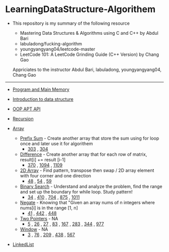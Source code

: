 # LearningDataStructure-Algorithem
- This repository is my summary of the following resource
  - Mastering Data Structures & Algorithms using C and C++ by Abdul Bari
  - labuladong/fucking-algorithm
  - youngyangyang04/leetcode-master
  - LeetCode 101: A LeetCode Grinding Guide (C++ Version) by Chang Gao

  Appriciates to the instructor Abdul Bari, labuladong, youngyangyang04, Chang Gao 

---
* [Program and Main Memory](https://github.com/pingchihwang512/LearningDataStructure-Algorithem/tree/main/Data%20Strucute%20and%20Algorithem/Note/1_Program%26Main%20Memory)
* [Introduction to data structure](https://github.com/pingchihwang512/LearningDataStructure-Algorithem/tree/main/Data%20Strucute%20and%20Algorithem/Note/2_Introduction%20of%20data%20structure)
* [OOP APT API](https://github.com/pingchihwang512/LearningDataStructure-Algorithem/tree/main/Data%20Strucute%20and%20Algorithem/Note/3_OOP%20ADT%20API)
* [Recursion](https://github.com/pingchihwang512/LearningDataStructure-Algorithem/tree/main/Data%20Strucute%20and%20Algorithem/Note/4_Recursion)

* [Array](https://github.com/pingchihwang512/LearningDataStructure-Algorithem/tree/main/Data%20Strucute%20and%20Algorithem/Note/5_Array)
    - [Prefix Sum](https://github.com/pingchihwang512/LearningDataStructure-Algorithem/tree/main/Data%20Strucute%20and%20Algorithem/Note/5_Array/LeetCode/prefixSum) - Create another array that store the sum using for loop once and later use it for algorithem
      - [303](https://github.com/pingchihwang512/LearningDataStructure-Algorithem/blob/main/Data%20Strucute%20and%20Algorithem/Note/5_Array/LeetCode/prefixSum/303_RangeSumQueryImmutable.cpp) ,  [304](https://github.com/pingchihwang512/LearningDataStructure-Algorithem/blob/main/Data%20Strucute%20and%20Algorithem/Note/5_Array/LeetCode/prefixSum/304_RangeSumQuery2D.cpp)
    - [Difference](https://github.com/pingchihwang512/LearningDataStructure-Algorithem/tree/main/Data%20Strucute%20and%20Algorithem/Note/5_Array/LeetCode/difference) - Create another array that for each row of matrix, result[i] += result [i-1]
      - [370](https://github.com/pingchihwang512/LearningDataStructure-Algorithem/blob/main/Data%20Strucute%20and%20Algorithem/Note/5_Array/LeetCode/difference/370_RangeAddition.cpp) , [1094](https://github.com/pingchihwang512/LearningDataStructure-Algorithem/blob/main/Data%20Strucute%20and%20Algorithem/Note/5_Array/LeetCode/difference/1094_carPooling.cpp) , [1109](https://github.com/pingchihwang512/LearningDataStructure-Algorithem/blob/main/Data%20Strucute%20and%20Algorithem/Note/5_Array/LeetCode/difference/1109_corporateFlightBookings.cpp)
    - [2D Array](https://github.com/pingchihwang512/LearningDataStructure-Algorithem/tree/main/Data%20Strucute%20and%20Algorithem/Note/5_Array/LeetCode/2D_Array) - Find pattern, transpose then swap / 2D array element with four corner and one direction
      - [48](https://github.com/pingchihwang512/LearningDataStructure-Algorithem/blob/main/Data%20Strucute%20and%20Algorithem/Note/5_Array/LeetCode/2D_Array/48_rotateImage.cpp) ,  [54](https://github.com/pingchihwang512/LearningDataStructure-Algorithem/blob/main/Data%20Strucute%20and%20Algorithem/Note/5_Array/LeetCode/2D_Array/54_spiralMatrixI.cpp) ,  [59](https://github.com/pingchihwang512/LearningDataStructure-Algorithem/blob/main/Data%20Strucute%20and%20Algorithem/Note/5_Array/LeetCode/2D_Array/59_spiralMatrixII.cpp)    
    - [Binary Search](https://github.com/pingchihwang512/LearningDataStructure-Algorithem/tree/main/Data%20Strucute%20and%20Algorithem/Note/5_Array/LeetCode/binarySearch) - Understand and analyze the problem, find the range and set up the boundary for while loop. Study pattern!
      - [34](https://github.com/pingchihwang512/LearningDataStructure-Algorithem/blob/main/Data%20Strucute%20and%20Algorithem/Note/5_Array/LeetCode/binarySearch/34_findFirstLastPositionElementInSortedArray.cpp) , [410](https://github.com/pingchihwang512/LearningDataStructure-Algorithem/blob/main/Data%20Strucute%20and%20Algorithem/Note/5_Array/LeetCode/binarySearch/410_splitArrayLargestSum.cpp) , [704](https://github.com/pingchihwang512/LearningDataStructure-Algorithem/blob/main/Data%20Strucute%20and%20Algorithem/Note/5_Array/LeetCode/binarySearch/704_binarySearch.cpp) , [875](https://github.com/pingchihwang512/LearningDataStructure-Algorithem/blob/main/Data%20Strucute%20and%20Algorithem/Note/5_Array/LeetCode/binarySearch/875_kokoEatingBananas.cpp) , [1011](https://github.com/pingchihwang512/LearningDataStructure-Algorithem/blob/main/Data%20Strucute%20and%20Algorithem/Note/5_Array/LeetCode/binarySearch/1011_capacityShipPackagesWithinDDays.cpp) 
    - [Negate](https://github.com/pingchihwang512/LearningDataStructure-Algorithem/tree/main/Data%20Strucute%20and%20Algorithem/Note/5_Array/LeetCode/evaluate%26Negate) - Knowing that "Given an array nums of n integers where nums[i] is in the range [1, n]
      - [41](https://github.com/pingchihwang512/LearningDataStructure-Algorithem/blob/main/Data%20Strucute%20and%20Algorithem/Note/5_Array/LeetCode/evaluate%26Negate/41_firstMissingPositive.cpp) , [442](https://github.com/pingchihwang512/LearningDataStructure-Algorithem/blob/main/Data%20Strucute%20and%20Algorithem/Note/5_Array/LeetCode/evaluate%26Negate/442_findAllDuplicatesInArray.cpp) , [448](https://github.com/pingchihwang512/LearningDataStructure-Algorithem/blob/main/Data%20Strucute%20and%20Algorithem/Note/5_Array/LeetCode/evaluate%26Negate/448_allNumbersDisappearedInArray.cpp)  
    - [Two Pointers]() - NA
      - [5]() , [26]() , [27]() , [83]() , [167]() , [283]() , [344]() , [977]()  
    - [Window]() - NA
      - [3]() , [76]() , [209]() , [438]() , [567]() 
  
* [LinkedList](https://github.com/pingchihwang512/LearningDataStructure-Algorithem/tree/main/Data%20Strucute%20and%20Algorithem/Note/6_linkedList)
